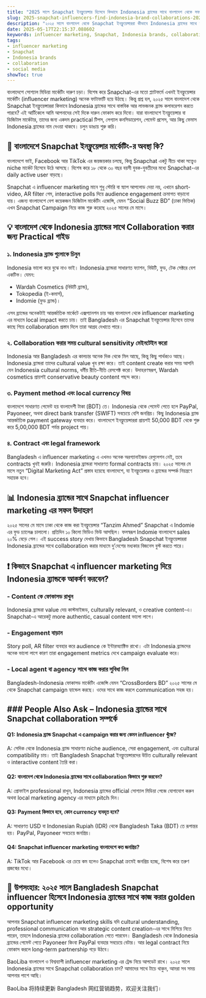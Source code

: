 ```yaml
---
title: "2025 সালে Snapchat ইনফ্লুয়েন্সার হিসেবে কিভাবে Indonesia ব্র্যান্ডের সাথে বাংলাদেশ থেকে সফল Collaboration করবেন"
slug: 2025-snapchat-influencers-find-indonesia-brand-collaborations-2025-05-17
description: "২০২৫ সালে বাংলাদেশ থেকে Snapchat ইনফ্লুয়েন্সাররা কীভাবে Indonesia ব্র্যান্ডের সাথে স্থানীয়ভাবে influencer marketing এর মাধ্যমে লাভজনক collaboration গড়ে তুলতে পারে, বাস্তব উদাহরণ ও পেমেন্ট সহ টিপস।"
date: 2025-05-17T22:15:37.088602
keywords: influencer marketing, Snapchat, Indonesia brands, collaboration, social media
tags:
- influencer marketing
- Snapchat
- Indonesia brands
- collaboration
- social media
showToc: true
---
```


বাংলাদেশে সোশ্যাল মিডিয়া মার্কেটিং দারুণ চড়া। বিশেষ করে Snapchat-এর মতো প্ল্যাটফর্মে এখনই ইনফ্লুয়েন্সার মার্কেটিং (influencer marketing) অনেক ফাটাফাটি হয়ে উঠছে। কিন্তু প্রশ্ন হল, ২০২৫ সালে বাংলাদেশ থেকে Snapchat ইনফ্লুয়েন্সাররা কিভাবে Indonesia ব্র্যান্ডের সাথে বাস্তবিক আর লাভজনক ব্র্যান্ড কলাবরেশন করতে পারবে? এই আর্টিকেলে আমি আপনাদের সেই দিকে দারুন ফোকাস করে দিবো। যারা বাংলাদেশে ইনফ্লুয়েন্সার বা ডিজিটাল মার্কেটার, তাদের জন্য একদম practical টিপস, লেগ্যাল কনসিডারেশন, পেমেন্ট প্রসেস, আর কিছু ফেমাস Indonesia ব্র্যান্ডের নাম দেওয়া থাকবে। চলুন ডাঙায় শুরু করি।

## 📢 বাংলাদেশে Snapchat ইনফ্লুয়েন্সার মার্কেটিং-র অবস্থা কি?

বাংলাদেশে ভাই, Facebook আর TikTok এর জয়জয়কার চলছে, কিন্তু Snapchat একটু নীচে থাকা সত্ত্বেও niche মার্কেট হিসেবে উঠে আসছে। বিশেষ করে ১৮ থেকে ৩০ বছর বয়সী যুবক-যুবতীদের মধ্যে Snapchat-এর daily active user বাড়ছে। 

Snapchat এ influencer marketing মানে শুধু স্টোরি বা স্ন্যাপ আপলোড দেয়া নয়, এখানে short-video, AR filter গেম, interactive polls দিয়ে audience engagement ক্রমাগত বাড়ানো যায়। এজন্য বাংলাদেশে বেশ কয়েকজন ডিজিটাল মার্কেটিং এজেন্সি, যেমন “Social Buzz BD” (ঢাকা ভিত্তিক) এখন Snapchat Campaign নিয়ে কাজ শুরু করেছে ২০২৫ সালের মে মাসে।

## 💡 বাংলাদেশ থেকে Indonesia ব্র্যান্ডের সাথে Collaboration করার জন্য Practical গাইড

### ১. Indonesia ব্র্যান্ড গুলোকে চিনুন

Indonesia ভালো করে বুঝে নাও ভাই। Indonesia ব্র্যান্ডরা সাধারণত ফ্যাশন, বিউটি, ফুড, টেক সেক্টরে বেশ একটিভ। যেমন:  
- Wardah Cosmetics (বিউটি ব্র্যান্ড),  
- Tokopedia (ই-কমার্স),  
- Indomie (ফুড ব্র্যান্ড)।

এসব ব্র্যান্ডের অনেকটাই আন্তর্জাতিক মার্কেটে এক্সপ্যানশন চায় আর বাংলাদেশ থেকে influencer marketing এর মাধ্যমে local impact করতে চায়। তাই Bangladesh এর Snapchat ইনফ্লুয়েন্সার হিসেবে তাদের কাছে গিয়ে collaboration প্রস্তাব দিলে তারা আগ্রহ দেখাতে পারে।

### ২. Collaboration করার সময় cultural sensitivity মেইনটেইন করো

Indonesia আর Bangladesh এর কালচার অনেক দিক থেকে মিল আছে, কিন্তু কিছু পার্থক্যও আছে। Indonesia ব্র্যান্ডরা তাদের cultural value খুব রক্ষা করে। তাই content create করার সময় আপনি যেন Indonesia cultural norms, ধর্মীয় রীতি-নীতি রেসপেক্ট করো। উদাহরণস্বরূপ, Wardah cosmetics প্রায়শই conservative beauty content পছন্দ করে।

### ৩. Payment method এবং local currency বিষয়

বাংলাদেশে সাধারণত পেমেন্ট হয় বাংলাদেশী টাকা (BDT) তে। Indonesia থেকে পেমেন্ট পেতে হলে PayPal, Payoneer, অথবা direct bank transfer (SWIFT) সবচেয়ে বেশি জনপ্রিয়। কিছু Indonesia ব্র্যান্ড আন্তর্জাতিক payment gateway ব্যবহার করে। বাংলাদেশে ইনফ্লুয়েন্সাররা প্রায়শই 50,000 BDT থেকে শুরু করে 5,00,000 BDT পর্যন্ত project পায়।

### ৪. Contract এবং legal framework

Bangladesh এ influencer marketing এ এখনও অনেক অরগ্যানাইজড রেগুলেশন নেই, তবে contracts খুবই জরুরি। Indonesia ব্র্যান্ডরা সাধারণত formal contracts চায়। ২০২৫ সালের মে মাসে নতুন “Digital Marketing Act” প্রস্তাব হয়েছে বাংলাদেশে, যা ইনফ্লুয়েন্সার ও ব্র্যান্ডের সম্পর্ক নিয়ন্ত্রণে সহায়ক হবে।

## 📊 Indonesia ব্র্যান্ডের সাথে Snapchat influencer marketing এর সফল উদাহরণ

২০২৫ সালের মে মাসে ঢাকা থেকে কাজ করা ইনফ্লুয়েন্সার “Tanzim Ahmed” Snapchat এ Indomie এর ফুড চ্যালেঞ্জ চালালো। প্রতিদিন ১০ কিলো ভিডিও ভিউ আসছিল। ফলস্বরূপ Indomie বাংলাদেশে sales ২০% বেড়ে গেল। এই success story দেখায় কিভাবে Bangladesh Snapchat ইনফ্লুয়েন্সাররা Indonesia ব্র্যান্ডের সাথে collaboration করার মাধ্যমে দু’দেশের মধ্যকার বিজনেস বুস্ট করতে পারে।

## ❗ কিভাবে Snapchat এ influencer marketing দিয়ে Indonesia ব্র্যান্ডকে আকর্ষণ করবেন? 

### - Content কে ফোকাসড রাখুন

Indonesia ব্র্যান্ডরা value দেয় কাস্টমাইজড, culturally relevant, ও creative content-এ। Snapchat-এ আরেকটু more authentic, casual content ভালো লাগে।

### - Engagement বাড়ান  

Story poll, AR filter ব্যবহার করে audience কে ইন্টারঅ্যাক্টিভ রাখো। এটা Indonesia ব্র্যান্ডদের অনেক ভালো লাগে কারণ তারা engagement metrics দেখে campaign evaluate করে।

### - Local agent বা agency সাথে কাজ করার সুবিধা নিন

Bangladesh-Indonesia ফোকাসড মার্কেটিং এজেন্সি যেমন “CrossBorders BD” ২০২৫ সালের মে থেকে Snapchat campaign হ্যান্ডেল করছে। ওদের সাথে কাজ করলে communication সহজ হয়।

## ### People Also Ask – Indonesia ব্র্যান্ডের সাথে Snapchat collaboration সম্পর্কে

#### Q1: Indonesia ব্র্যান্ড Snapchat এ campaign করার জন্য কেমন influencer খুঁজে?  
A: সেদিক থেকে Indonesia ব্র্যান্ড সাধারণত niche audience, সেরা engagement, এবং cultural compatibility চায়। তাই Bangladesh Snapchat ইনফ্লুয়েন্সারদের উচিত culturally relevant ও interactive content তৈরি করা।

#### Q2: বাংলাদেশ থেকে Indonesia ব্র্যান্ডের সাথে collaboration কিভাবে শুরু করবেন?  
A: প্রোফাইল professional রাখুন, Indonesia ব্র্যান্ডের official সোশ্যাল মিডিয়া পেজে যোগাযোগ করুন অথবা local marketing agency এর মাধ্যমে pitch দিন।

#### Q3: Payment কিভাবে হবে, কোন currency ব্যবহৃত হবে?  
A: সাধারণত USD বা Indonesian Rupiah (IDR) থেকে Bangladesh Taka (BDT) তে রূপান্তর হয়। PayPal, Payoneer সবচেয়ে জনপ্রিয়।

#### Q4: Snapchat influencer marketing বাংলাদেশে কত জনপ্রিয়?  
A: TikTok আর Facebook এর চেয়ে কম হলেও Snapchat ক্রমেই জনপ্রিয় হচ্ছে, বিশেষ করে তরুণ প্রজন্মের মধ্যে।

## 📢 উপসংহার: ২০২৫ সালে Bangladesh Snapchat influencer হিসেবে Indonesia ব্র্যান্ডের সাথে কাজ করার golden opportunity

আপনার Snapchat influencer marketing skills যদি cultural understanding, professional communication আর strategic content creation-এর সাথে মিশিয়ে নিতে পারেন, তাহলে Indonesia ব্র্যান্ডের collaboration পেতে পারবেন। Bangladesh থেকে Indonesia ব্র্যান্ডের পেমেন্ট পেতে Payoneer কিংবা PayPal ব্যবহার সবচেয়ে বেটার। আর legal contract নিয়ে ফোকাস করলে long-term partnership গড়ে উঠবে।

BaoLiba বাংলাদেশ ও বিশ্বব্যাপী influencer marketing এর ট্রেন্ড নিয়ে আপডেট রাখে। ২০২৫ সালে Indonesia ব্র্যান্ডের সাথে Snapchat collaboration চান? আমাদের সাথে টাচে থাকুন, আমরা সব সময় আপনার পাশে আছি।

BaoLiba 将持续更新 Bangladesh 网红营销趋势，欢迎关注我们।
